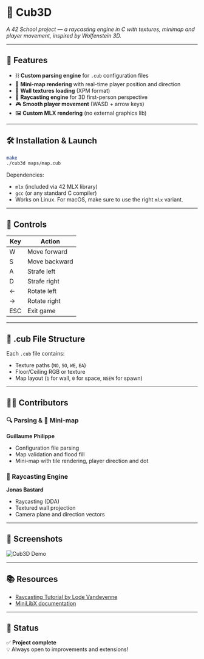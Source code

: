 # 🧱 Cub3D  
*A 42 School project — a raycasting engine in C with textures, minimap and player movement, inspired by Wolfenstein 3D.*

---

## 🚀 Features

- ⛓️ **Custom parsing engine** for `.cub` configuration files  
- 🧭 **Mini-map rendering** with real-time player position and direction  
- 🧱 **Wall textures loading** (XPM format)  
- 🔭 **Raycasting engine** for 3D first-person perspective  
- 🎮 **Smooth player movement** (WASD + arrow keys)  
- 🖼️ **Custom MLX rendering** (no external graphics lib)

---

## 🛠️ Installation & Launch

```bash
make
./cub3d maps/map.cub
```

Dependencies:  
- `mlx` (included via 42 MLX library)  
- `gcc` (or any standard C compiler)  
- Works on Linux. For macOS, make sure to use the right `mlx` variant.

---

## 🔧 Controls

| Key | Action         |
|-----|----------------|
| W   | Move forward   |
| S   | Move backward  |
| A   | Strafe left    |
| D   | Strafe right   |
| ←   | Rotate left    |
| →   | Rotate right   |
| ESC | Exit game      |

---

## 📁 .cub File Structure

Each `.cub` file contains:

- Texture paths (`NO`, `SO`, `WE`, `EA`)
- Floor/Ceiling RGB or texture
- Map layout (`1` for wall, `0` for space, `NSEW` for spawn)

---

## 👨‍💻 Contributors

### 🔍 Parsing & 🧭 Mini-map  
**Guillaume Philippe**  
- Configuration file parsing  
- Map validation and flood fill  
- Mini-map with tile rendering, player direction and dot

### 🎯 Raycasting Engine  
**Jonas Bastard**  
- Raycasting (DDA)  
- Textured wall projection  
- Camera plane and direction vectors

---



## 📸 Screenshots

![Cub3D Demo](assets/cub.gif)

---

## 📚 Resources

- [Raycasting Tutorial by Lode Vandevenne](https://lodev.org/cgtutor/raycasting.html)  
- [MiniLibX documentation](https://harm-smits.github.io/42docs/libs/minilibx)

---

## 🏁 Status

✅ **Project complete**  
💡 Always open to improvements and extensions!
